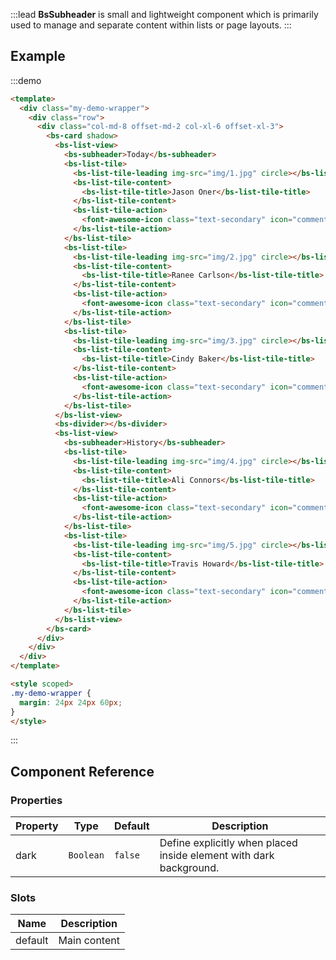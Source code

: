 :::lead
**BsSubheader** is small and lightweight component which is primarily used to manage and separate content within
lists or page layouts.
:::


## Example

:::demo
```html
<template>
  <div class="my-demo-wrapper">
    <div class="row">
      <div class="col-md-8 offset-md-2 col-xl-6 offset-xl-3">
        <bs-card shadow>
          <bs-list-view>
            <bs-subheader>Today</bs-subheader>
            <bs-list-tile>
              <bs-list-tile-leading img-src="img/1.jpg" circle></bs-list-tile-leading>
              <bs-list-tile-content>
                <bs-list-tile-title>Jason Oner</bs-list-tile-title>
              </bs-list-tile-content>
              <bs-list-tile-action>
                <font-awesome-icon class="text-secondary" icon="comment-alt" size="lg"></font-awesome-icon>
              </bs-list-tile-action>
            </bs-list-tile>
            <bs-list-tile>
              <bs-list-tile-leading img-src="img/2.jpg" circle></bs-list-tile-leading>
              <bs-list-tile-content>
                <bs-list-tile-title>Ranee Carlson</bs-list-tile-title>
              </bs-list-tile-content>
              <bs-list-tile-action>
                <font-awesome-icon class="text-secondary" icon="comment-alt" size="lg"></font-awesome-icon>
              </bs-list-tile-action>
            </bs-list-tile>
            <bs-list-tile>
              <bs-list-tile-leading img-src="img/3.jpg" circle></bs-list-tile-leading>
              <bs-list-tile-content>
                <bs-list-tile-title>Cindy Baker</bs-list-tile-title>
              </bs-list-tile-content>
              <bs-list-tile-action>
                <font-awesome-icon class="text-secondary" icon="comment-alt" size="lg"></font-awesome-icon>
              </bs-list-tile-action>
            </bs-list-tile>
          </bs-list-view>
          <bs-divider></bs-divider>
          <bs-list-view>
            <bs-subheader>History</bs-subheader>
            <bs-list-tile>
              <bs-list-tile-leading img-src="img/4.jpg" circle></bs-list-tile-leading>
              <bs-list-tile-content>
                <bs-list-tile-title>Ali Connors</bs-list-tile-title>
              </bs-list-tile-content>
              <bs-list-tile-action>
                <font-awesome-icon class="text-secondary" icon="comment-alt" size="lg"></font-awesome-icon>
              </bs-list-tile-action>
            </bs-list-tile>
            <bs-list-tile>
              <bs-list-tile-leading img-src="img/5.jpg" circle></bs-list-tile-leading>
              <bs-list-tile-content>
                <bs-list-tile-title>Travis Howard</bs-list-tile-title>
              </bs-list-tile-content>
              <bs-list-tile-action>
                <font-awesome-icon class="text-secondary" icon="comment-alt" size="lg"></font-awesome-icon>
              </bs-list-tile-action>
            </bs-list-tile>
          </bs-list-view>
        </bs-card>
      </div>
    </div>
  </div>
</template>

<style scoped>
.my-demo-wrapper {
  margin: 24px 24px 60px;
}
</style>
```
:::


## Component Reference

### Properties

<div class="cmp-property">

| Property     | Type        | Default  | Description |
|--------------|-------------|----------|-------------|
| dark         | `Boolean`   | `false`  | Define explicitly when placed inside element with dark background. |

</div>


### Slots

<div class="cmp-property">

| Name    | Description  |
|---------|--------------|
| default | Main content |

</div>

